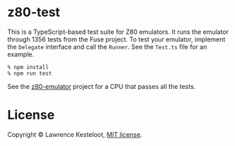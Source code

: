 # z80-test

This is a TypeScript-based test suite for Z80 emulators. It runs the
emulator through 1356 tests from the Fuse project. To test your emulator,
implement the `Delegate` interface and call the `Runner`. See the `Test.ts`
file for an example.

    % npm install
    % npm run test

See the [z80-emulator](https://github.com/lkesteloot/z80-emulator)
project for a CPU that passes all the tests.

# License

Copyright &copy; Lawrence Kesteloot, [MIT license](LICENSE).
